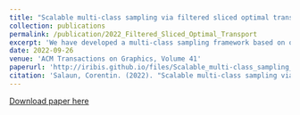 ```yaml
---
title: "Scalable multi-class sampling via filtered sliced optimal transport"
collection: publications
permalink: /publication/2022_Filtered_Sliced_Optimal_Transport
excerpt: 'We have developed a multi-class sampling framework based on optimal transport. To demonstrate its usefulness we tested it on several problems such as stippling, progressive sampling or objects placement. Finally, we have reformulated the problem of integration error distribution for rendering as a multi-class sampling problem. This allowed us to define an error bound that once minimized naturally distributes the error as blue noise.'
date: 2022-09-26
venue: 'ACM Transactions on Graphics, Volume 41'
paperurl: 'http://iribis.github.io/files/Scalable_multi-class_sampling_via_filtered_sliced_optimal_transport.pdf'
citation: 'Salaun, Corentin. (2022). "Scalable multi-class sampling via filtered sliced optimal transport" <i>ACM Transactions on Graphics, Volume 41</i>.'
---
```



[Download paper here](http://iribis.github.io/files/Scalable_multi-class_sampling_via_filtered_sliced_optimal_transport.pdf)